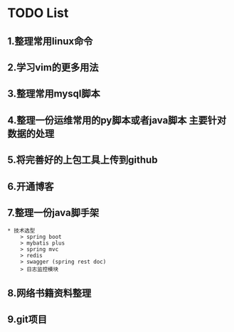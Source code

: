 # TODO List

## 1.整理常用linux命令

## 2.学习vim的更多用法

## 3.整理常用mysql脚本

## 4.整理一份运维常用的py脚本或者java脚本 主要针对数据的处理

## 5.将完善好的上包工具上传到github

## 6.开通博客

## 7.整理一份java脚手架 
    * 技术选型
        > spring boot 
        > mybatis plus 
        > spring mvc 
        > redis
        > swagger (spring rest doc)
        > 日志监控模块
        

## 8.网络书籍资料整理

## 9.git项目


    